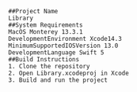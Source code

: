     ##Project Name
    Library
    ##System Requirements
    MacOS Monterey 13.3.1
    DevelopmentEnvironment Xcode14.3
    MinimumSupportedIOSVersion 13.0
    DevelopmentLanguage Swift 5
    ##Build Instructions
    1. Clone the repository
    2. Open Library.xcodeproj in Xcode
    3. Build and run the project
